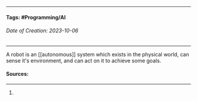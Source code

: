 __________________________________________________________________________
#### **Tags:** #Programming/AI 
###### *Date of Creation: 2023-10-06*
__________________________________________________________________________

A robot is an [[autonomous]] system which exists in the physical world, can sense it's environment, and can act on it to achieve some goals.
#### Sources:
__________________________________________________________________________
1. 